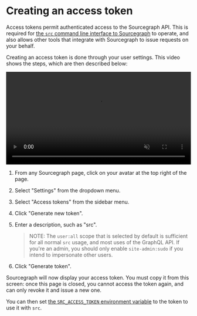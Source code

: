 # Creating an access token

Access tokens permit authenticated access to the Sourcegraph API. This is required for [the `src` command line interface to Sourcegraph](../index.md) to operate, and also allows other tools that integrate with Sourcegraph to issue requests on your behalf.

Creating an access token is done through your user settings. This video shows the steps, which are then described below:

<video width="1920" height="1080" autoplay controls loop muted playsinline style="width: 100%; height: auto; max-width: 50rem">
  <source src="https://sourcegraphstatic.com/docs/images/integration/cli/token.webm type="video/webm">
  <source src="https://sourcegraphstatic.com/docs/images/integration/cli/token.mp4" type="video/mp4">
</video>

1. From any Sourcegraph page, click on your avatar at the top right of the page.
1. Select "Settings" from the dropdown menu.
1. Select "Access tokens" from the sidebar menu.
1. Click "Generate new token".
1. Enter a description, such as "src".

    > NOTE: The `user:all` scope that is selected by default is sufficient for all normal `src` usage, and most uses of the GraphQL API. If you're an admin, you should only enable `site-admin:sudo` if you intend to impersonate other users.
1. Click "Generate token".

Sourcegraph will now display your access token. You must copy it from this screen: once this page is closed, you cannot access the token again, and can only revoke it and issue a new one.

You can then set [the `SRC_ACCESS_TOKEN` environment variable](../explanations/env.md) to the token to use it with `src`.

